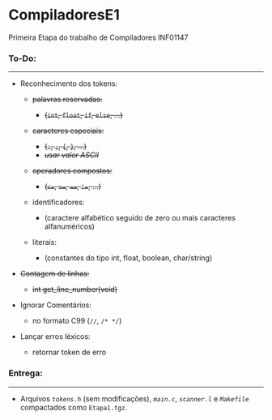 # CompiladoresE1
Primeira Etapa do trabalho de Compiladores INF01147

### To-Do:

___

- Reconhecimento dos tokens:
    - ~~palavras reservadas:~~
        - ~~(`int`, `float`, `if`, `else`, ...)~~

    - ~~caracteres especiais:~~
        - ~~(`:`, `;`, `{`, `}`, ...)~~
        - ~~*usar valor ASCII*~~

    - ~~operadores compostos:~~
        - ~~(`<=`, `>=`, `==`, `!=`, ...)~~

    - identificadores:
        - (caractere alfabético seguido de zero ou mais caracteres alfanuméricos)

    - literais:
        - (constantes do tipo int, float, boolean, char/string)

- ~~Contagem de linhas:~~
    - ~~int get_line_number(void)~~

- Ignorar Comentários:
    - no formato C99 (`//`, `/* */`)

- Lançar erros léxicos:
    - retornar token de erro

### Entrega:

___

- Arquivos *`tokens.h`* (sem modificações), *`main.c`*, *`scanner.l`* e *`Makefile`* compactados como `Etapa1.tgz`.




    
